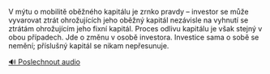 
V mýtu o mobilitě oběžného kapitálu je zrnko pravdy – investor se může vyvarovat ztrát ohrožujících jeho oběžný kapitál nezávisle na vyhnutí se ztrátám ohrožujícím jeho fixní kapitál. Proces odlivu kapitálu je však stejný v obou případech. Jde o změnu v osobě investora. Investice sama o sobě se nemění; příslušný kapitál se nikam nepřesunuje.

[🔊 Poslechnout audio](/data/7-paragraphs/audio/chapter_94/para_004-V-mtu-o-mobilit-obnho-kapitlu-je-zrnko-pravd.mp3)
